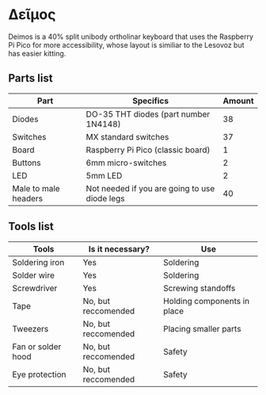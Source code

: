 # Δεῖμος
Deimos is a 40% split unibody ortholinar keyboard that uses the Raspberry Pi Pico for more accessibility, whose layout is similiar to the Lesovoz but has easier kitting. 

## Parts list
| Part          | Specifics     | Amount |
| ------------- | ------------- | ------ |
| Diodes        | DO-35 THT diodes (part number 1N4148)  | 38     |
| Switches      | MX standard switches  | 37     |
| Board         | Raspberry Pi Pico (classic board) | 1      |
| Buttons | 6mm micro-switches | 2 |
| LED | 5mm LED | 2 |
| Male to male headers | Not needed if you are going to use diode legs | 40 |
## Tools list
| Tools         | Is it necessary? | Use |
| ------------- | ------------- | ------ |
| Soldering iron      | Yes  | Soldering |
| Solder wire| Yes | Soldering |
| Screwdriver | Yes | Screwing standoffs |
| Tape | No, but reccomended | Holding components in place |
| Tweezers | No, but reccomended | Placing smaller parts |
| Fan or solder hood | No, but reccomended | Safety |
| Eye protection | No, but reccomended | Safety |

